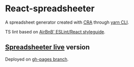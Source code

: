 # React-spreadsheeter

A spreadsheet generator created with [CRA](https://create-react-app.dev/) through [yarn CLI](https://classic.yarnpkg.com/en/docs/cli/).

TS lint based on [AirBnB' ESLint/React styleguide](https://gist.github.com/piotrwitek/b2030dd9b2cbc6a9396c6e508a3ee67b).

## [Spreadsheeter live](https://agap2-ag.github.io/react-spreadsheeter) version

Deployed on [gh-pages branch](https://github.com/agap2-ag/react-spreadsheeter/tree/gh-pages).

